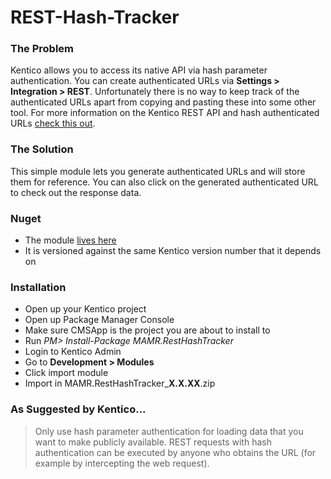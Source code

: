 # REST-Hash-Tracker

### The Problem
Kentico allows you to access its native API via hash parameter authentication.  You can create authenticated URLs via **Settings > Integration > REST**.  Unfortunately there is no way to keep track of the authenticated URLs apart from copying and pasting these into some other tool.  For more information on the Kentico REST API and hash authenticated URLs [ check this out](https://docs.kentico.com/display/K82/Authenticating+REST+requests#AuthenticatingRESTrequests-Hashparameterauthentication).

### The Solution
This simple module lets you generate authenticated URLs and will store them for reference.  You can also click on the generated authenticated URL to check out the response data.

### Nuget
* The module [lives here](https://www.nuget.org/packages/MAMR.RestHashTracker/)
* It is versioned against the same Kentico version number that it depends on

### Installation
* Open up your Kentico project
* Open up Package Manager Console
* Make sure CMSApp is the project you are about to install to
* Run *PM> Install-Package MAMR.RestHashTracker*
* Login to Kentico Admin
* Go to **Development > Modules**
* Click import module
* Import in MAMR.RestHashTracker_**X.X.XX**.zip

### As Suggested by Kentico...
> Only use hash parameter authentication for loading data that you want to make publicly available. REST requests with hash authentication can be executed by anyone who obtains the URL (for example by intercepting the web request).